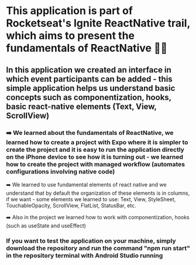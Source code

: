 # This application is part of Rocketseat's Ignite ReactNative trail, which aims to present the fundamentals of ReactNative 🚀🚀

## In this application we created an interface in which event participants can be added - this simple application helps us understand basic concepts such as componentization, hooks, basic react-native elements (Text, View, ScrollView)

### ➡️ We learned about the fundamentals of ReactNative, we learned how to create a project with Expo where it is simpler to create the project and it is easy to run the application directly on the iPhone device to see how it is turning out - we learned how to create the project with managed workflow (automates configurations involving native code)

➡️ We learned to use fundamental elements of react native and we understand that by default the organization of these elements is in columns, if we want - some elements we learned to use: Text, View, StyleSheet, TouchableOpacity, ScrollView, FlatList, StatusBar, etc.

➡️ Also in the project we learned how to work with componentization, hooks (such as useState and useEffect)

### If you want to test the application on your machine, simply download the repository and run the command "npm run start" in the repository terminal with Android Studio running
